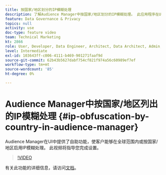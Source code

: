```yaml
---
title: 按国家/地区划分的IP模糊处理
description: 了解Audience Manager中按国家/地区划分的IP模糊处理。 此应用程序在UI中提供了自助功能，使客户能够在全球范围或按国家/地区启用IP模糊处理。 此视频将指导您完成设置。
feature: Data Governance & Privacy
topics: null
activity: use
doc-type: feature video
team: Technical Marketing
kt: 2866
role: User, Developer, Data Engineer, Architect, Data Architect, Admin, Leader
level: Intermediate
exl-id: 103643ff-c006-4111-b469-901271faaf9d
source-git-commit: 62b43b5627dabf754cf821f974a56c60989ef7ef
workflow-type: tm+mt
source-wordcount: '85'
ht-degree: 0%

---
```


# Audience Manager中按国家/地区列出的IP模糊处理 {#ip-obfuscation-by-country-in-audience-manager}

Audience Manager在UI中提供了自助功能，使客户能够在全球范围内或按国家/地区启用IP模糊处理。 此视频将指导您完成设置。

>[!VIDEO](https://video.tv.adobe.com/v/27218/?quality=9)

有关此功能的详细信息，请访问[文档](https://experiencecloud.adobe.com/resources/help/zh_CN/aam/ip-obfuscation.html)。
